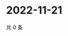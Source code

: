 # 2022-11-21

共 0 条

<!-- BEGIN WEIBO -->
<!-- 最后更新时间 Mon Nov 21 2022 09:24:25 GMT+0800 (China Standard Time) -->

<!-- END WEIBO -->
